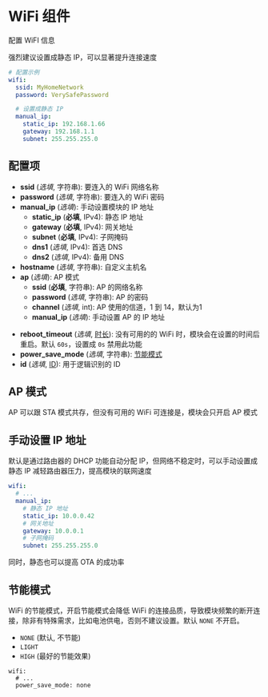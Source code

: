 # WiFi 组件

配置 WiFI 信息

强烈建议设置成静态 IP，可以显著提升连接速度


```yaml
# 配置示例
wifi:
  ssid: MyHomeNetwork
  password: VerySafePassword

  # 设置成静态 IP
  manual_ip:
    static_ip: 192.168.1.66
    gateway: 192.168.1.1
    subnet: 255.255.255.0
```

## 配置项

- **ssid** (*选填*, 字符串): 要连入的 WiFi 网络名称
- **password** (*选填*, 字符串): 要连入的 WiFi 密码
- **manual_ip** (*选填*): 手动设置模块的 IP 地址
  - **static_ip** (**必填**, IPv4): 静态 IP 地址
  - **gateway** (**必填**, IPv4): 网关地址
  - **subnet** (**必填**, IPv4): 子网掩码
  - **dns1** (*选填*, IPv4): 首选 DNS
  - **dns2** (*选填*, IPv4): 备用 DNS
- **hostname** (*选填*, 字符串): 自定义主机名
- **ap** (*选填*): AP 模式
  - **ssid** (**必填**, 字符串): AP 的网络名称
  - **password** (*选填*, 字符串): AP 的密码
  - **channel** (*选填*, int): AP 使用的信道，1 到 14，默认为1
  - **manual_ip** (*选填*): 手动设置 AP 的 IP 地址
<!-- - **domain** (*选填*, 字符串): Set the domain of the node hostname used for uploading. For example, if it’s set to `.local`, all uploads will be sent to `<HOSTNAME>.local`. Defaults to `.local`. -->
<!-- TODO: 对ota有什么影响么? -->
- **reboot_timeout** (*选填*, [时长](mqtt/guides/configuration-types#时长)): 没有可用的的 WiFi 时，模块会在设置的时间后重启。默认 `60s`，设置成 `0s` 禁用此功能 
- **power_save_mode** (*选填*, 字符串): [节能模式](#节能模式)
- **id** (*选填*, [ID](mqtt/guides/configuration-types#id)): 用于逻辑识别的 ID


## AP 模式

AP 可以跟 STA 模式共存，但没有可用的 WiFi 可连接是，模块会只开启 AP 模式



## 手动设置 IP 地址

默认是通过路由器的 DHCP 功能自动分配 IP，但网络不稳定时，可以手动设置成静态 IP 减轻路由器压力，提高模块的联网速度


```yaml
wifi:
  # ...
  manual_ip:
    # 静态 IP 地址
    static_ip: 10.0.0.42
    # 网关地址
    gateway: 10.0.0.1
    # 子网掩码
    subnet: 255.255.255.0
```

同时，静态也可以提高 OTA 的成功率

## 节能模式

WiFi 的节能模式，开启节能模式会降低 WiFi 的连接品质，导致模块频繁的断开连接，除非有特殊需求，比如电池供电，否则不建议设置。默认 `NONE` 不开启。


- `NONE` (默认, 不节能)
- `LIGHT`
- `HIGH` (最好的节能效果)

```
wifi:
  # ...
  power_save_mode: none
```